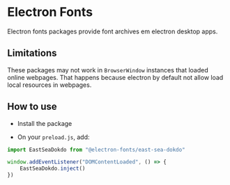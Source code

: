 # Electron Fonts

Electron fonts packages provide font archives em electron desktop apps.

## Limitations

These packages may not work in `BrowserWindow` instances that loaded online webpages. That happens because electron by default not allow load local resources in webpages.

## How to use

* Install the package

* On your `preload.js`, add:

```ts
import EastSeaDokdo from "@electron-fonts/east-sea-dokdo"

window.addEventListener("DOMContentLoaded", () => {
    EastSeaDokdo.inject()
})
```